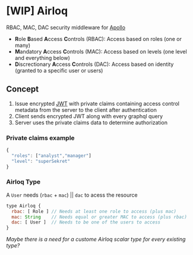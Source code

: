 # [WIP] Airloq
RBAC, MAC, DAC security middleware for [Apollo](https://www.apollographql.com/)

 - **R**ole **B**ased **A**ccess **C**ontrols (RBAC): Access based on roles (one or many)
 - **M**andatory **A**ccess **C**ontrols (MAC): Access based on levels (one level and everything below)
 - **D**iscrectionary **A**ccess **C**ontrols (DAC): Access based on identity (granted to a specific user or users)

## Concept
 1. Issue encrypted [JWT](https://jwt.io/) with private claims containing access control metadata from the server to the client after authentication
 2. Client sends encrypted JWT along with every graphql query
 3. Server uses the private claims data to determine authorization

### Private claims example
```javascript
{
  "roles": ["analyst","manager"]
  "level": "superSekret"
}
```

### Airloq Type
A `User` needs (`rbac` + `mac`) || `dac` to acess the resource
```javascript
type Airloq {
  rbac: [ Role ] // Needs at least one role to access (plus mac)
  mac: String    // Needs equal or greater MAC to access (plus rbac)
  dac: [ User ]  // Needs to be one of the users to access
}
```
_Maybe there is a need for a custome Airloq scalar type for every existing type?_
